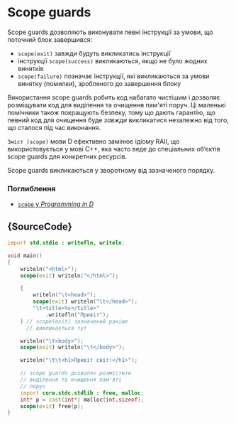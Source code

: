 # Scope guards

Scope guards дозволяють виконувати певні інструкції за умови,
що поточний блок завершився:

* `scope(exit)` завжди будуть викликатись інструкції
* інструкції `scope(success)` викликаються, якщо не було жодних винятків
* `scope(failure)` позначає інструкції, які викликаються за умови
винятку (помилки), зробленого до завершення блоку

Використання scope guards робить код набагато чистішим і дозволяє
розміщувати код для виділення та очищення пам'яті поруч. Ці маленькі
помічники також покращують безпеку, тому що дають гарантію, що певний
код для очищення буде *завжди* викликатися незалежно від того, що сталося
під час виконання.

`Зміст (scope)` мови D ефективно замінює ідіому RAII, що
використовується у мові C++, яка часто веде до спеціальних об’єктів
scope guards для конкретних ресурсів.

Scope guards викликаються у зворотному від зазначеного порядку.

### Поглиблення

- [`scope` у _Programming in D_](http://ddili.org/ders/d.en/scope.html)

## {SourceCode}

```d
import std.stdio : writefln, writeln;

void main()
{
    writeln("<html>");
    scope(exit) writeln("</html>");

    {
        writeln("\t<head>");
        scope(exit) writeln("\t</head>");
        "\t<title>%s</title>"
            .writefln("Привіт");
    } // scope(exit) зазначений раніше
      // викликається тут

    writeln("\t<body>");
    scope(exit) writeln("\t</body>");

    writeln("\t\t<h1>Привіт світ!</h1>");

    // scope guards дозволяє розмістити
    // виділення та очищення пам'яті
    // поруч
    import core.stdc.stdlib : free, malloc;
    int* p = cast(int*) malloc(int.sizeof);
    scope(exit) free(p);
}
```
